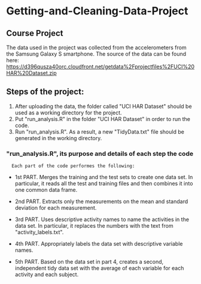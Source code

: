 # Getting-and-Cleaning-Data-Project
## Course Project

The data used in the project was collected from the accelerometers from the Samsung Galaxy S smartphone. The source of the data can be found here: https://d396qusza40orc.cloudfront.net/getdata%2Fprojectfiles%2FUCI%20HAR%20Dataset.zip

## Steps of the project:

1) After uploading the data, the folder called "UCI HAR Dataset" should be used as a working directory for the project.  
2) Put "run_analysis.R" in the folder "UCI HAR Dataset" in order to run the code.
3) Run "run_analysis.R". As a result, a new "TidyData.txt" file should be generated in the working directory.


### "run_analysis.R", its purpose and details of each step the code  
      
      Each part of the code performes the following:
* 1st PART. Merges the training and the test sets to create one data set. In particular, it reads all the test and training files and then combines it into one common data frame. 
    
* 2nd PART. Extracts only the measurements on the mean and standard deviation for each measurement.

* 3rd PART. Uses descriptive activity names to name the activities in the data set. In particular, it  replaces the numbers with the text from "activity_labels.txt".

* 4th PART. Appropriately labels the data set with descriptive variable names. 

* 5th PART. Based on the data set in part 4, creates a second, independent tidy data set with the average of each variable for each activity and each subject.
